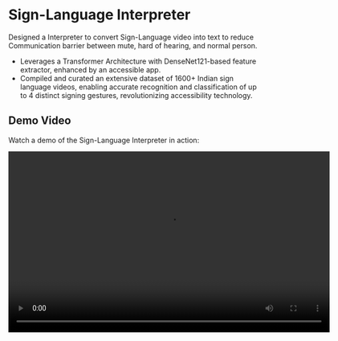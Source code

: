 # Sign-Language Interpreter

Designed a Interpreter to convert Sign-Language video into text to reduce Communication barrier between mute, hard of hearing, and normal person.

- Leverages a Transformer Architecture with DenseNet121-based feature extractor, enhanced by an accessible app.
- Compiled and curated an extensive dataset of 1600+ Indian sign language videos, enabling accurate recognition and classification of up to 4 distinct signing gestures, revolutionizing accessibility technology.

## Demo Video

Watch a demo of the Sign-Language Interpreter in action:

<video width="640" height="360" controls>
    <source src="https://github.com/sakshi2215/PotentialModel/raw/main/video%20(1).mp4" type="video/mp4">
    Your browser does not support the video tag.
</video>
